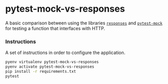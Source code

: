 # pytest-mock-vs-responses

A basic comparison between using the libraries [`responses`](https://github.com/getsentry/responses) and [`pytest-mock`](https://github.com/pytest-dev/pytest-mock) for testing a function that interfaces with HTTP.

### Instructions

A set of instructions in order to configure the application.

```bash
pyenv virtualenv pytest-mock-vs-responses 
pyenv activate pytest-mock-vs-responses
pip install -r requirements.txt
pytest
```
